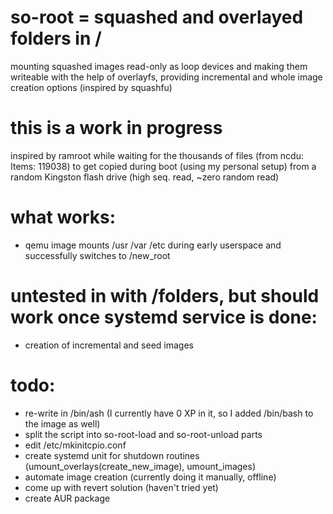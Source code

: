 # so-root = squashed and overlayed folders in /

mounting squashed images read-only as loop devices and making them writeable with the help of overlayfs, providing incremental and whole image creation options (inspired by squashfu)

# this is a work in progress

inspired by ramroot while waiting for the thousands of files (from ncdu: Items: 119038) to get copied during boot (using my personal setup) from a random Kingston flash drive (high seq. read, ~zero random read)

# what works:
 - qemu image mounts /usr /var /etc during early userspace and successfully switches to /new_root
 
# untested in with /folders, but should work once systemd service is done:
 - creation of incremental and seed images
 
# todo:
 - re-write in /bin/ash (I currently have 0 XP in it, so I added /bin/bash to the image as well)
 - split the script into so-root-load and so-root-unload parts
 - edit /etc/mkinitcpio.conf
 - create systemd unit for shutdown routines (umount_overlays(create_new_image), umount_images)
 - automate image creation (currently doing it manually, offline)
 - come up with revert solution (haven't tried yet)
 - create AUR package
